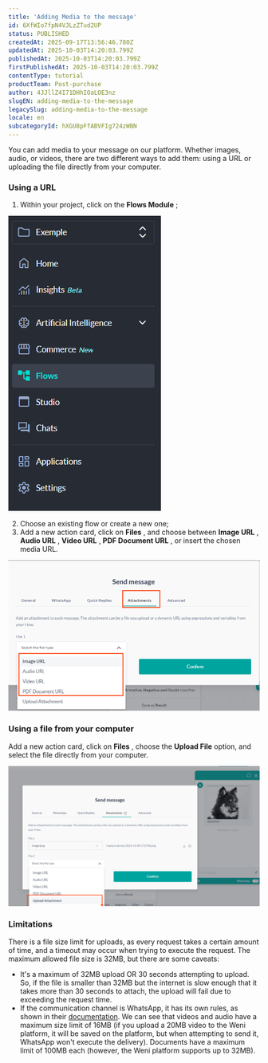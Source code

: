```yaml
---
title: 'Adding Media to the message'
id: 6XfWIo7fpN4VJLzZTud2UP
status: PUBLISHED
createdAt: 2025-09-17T13:56:46.780Z
updatedAt: 2025-10-03T14:20:03.799Z
publishedAt: 2025-10-03T14:20:03.799Z
firstPublishedAt: 2025-10-03T14:20:03.799Z
contentType: tutorial
productTeam: Post-purchase
author: 4JJllZ4I71DHhIOaLOE3nz
slugEN: adding-media-to-the-message
legacySlug: adding-media-to-the-message
locale: en
subcategoryId: hXGU8pFfABVFIg724zWBN
---
```


You can add media to your message on our platform. Whether images, audio, or videos, there are two different ways to add them: using a URL or uploading the file directly from your computer.

### Using a URL
  1. Within your project, click on the **Flows Module** ;

![](https://raw.githubusercontent.com/vtexdocs/help-center-content/refs/heads/main/docs/en/tutorials/weni-by-vtex/flows/adding-media-to-the-message_1.png)

  2. Choose an existing flow or create a new one;
  3. Add a new action card, click on **Files** , and choose between **Image URL** , **Audio URL** , **Video URL** , **PDF Document URL** , or insert the chosen media URL.

![](https://raw.githubusercontent.com/vtexdocs/help-center-content/refs/heads/main/docs/en/tutorials/weni-by-vtex/flows/adding-media-to-the-message_2.png)

### Using a file from your computer

Add a new action card, click on **Files** , choose the **Upload File** option, and select the file directly from your computer.

![](https://raw.githubusercontent.com/vtexdocs/help-center-content/refs/heads/main/docs/en/tutorials/weni-by-vtex/flows/adding-media-to-the-message_3.png)

### Limitations

There is a file size limit for uploads, as every request takes a certain amount of time, and a timeout may occur when trying to execute the request. The maximum allowed file size is 32MB, but there are some caveats:

  * It's a maximum of 32MB upload OR 30 seconds attempting to upload. So, if the file is smaller than 32MB but the internet is slow enough that it takes more than 30 seconds to attach, the upload will fail due to exceeding the request time.
  * If the communication channel is WhatsApp, it has its own rules, as shown in their [documentation](https://developers.facebook.com/docs/whatsapp/cloud-api/reference/media#supported-media-types). We can see that videos and audio have a maximum size limit of 16MB (if you upload a 20MB video to the Weni platform, it will be saved on the platform, but when attempting to send it, WhatsApp won't execute the delivery). Documents have a maximum limit of 100MB each (however, the Weni platform supports up to 32MB).
